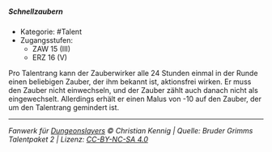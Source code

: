 <!---
Dies ist ein Fanwerk für DUNGEONSLAYERS © von Christian Kennig

Quellen:      [Bruder Grimms Talentpaket 2](https://www.f-space.de/ds4/downloads.html)
              [Talentbeschreibungen](https://www.f-space.de/ds4/tools-talentcards.html)
License:      [CC-BY-NC-SA 4.0](https://creativecommons.org/licenses/by-nc-sa/4.0/deed.de)
Richtlinien:  [Fanwerkrichtlinien](https://www.dungeonslayers.net/fanwerk-richtlinien/)
Autor:        Zauberlehrling
-->

##### Schnellzaubern

- Kategorie: #Talent
- Zugangsstufen:
  - ZAW 15 (III)
  - ERZ 16 (V)

Pro Talentrang kann der Zauberwirker alle 24 Stunden einmal in der Runde einen beliebigen Zauber, der ihm bekannt ist, aktionsfrei wirken. Er muss den Zauber nicht einwechseln, und der Zauber zählt auch danach nicht als eingewechselt. Allerdings erhält er einen Malus von -10 auf den Zauber, der um den Talentrang gemindert ist.

---

_Fanwerk für [Dungeonslayers](https://www.dungeonslayers.net/) © Christian Kennig | Quelle: Bruder Grimms Talentpaket 2 | Lizenz: [CC-BY-NC-SA 4.0](https://creativecommons.org/licenses/by-nc-sa/4.0/deed.de)_
